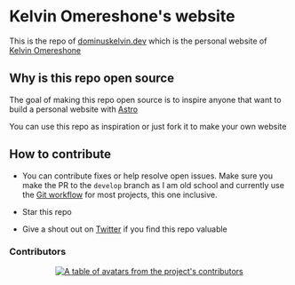 # Kelvin Omereshone's website

This is the repo of [dominuskelvin.dev](https://dominuskelvin.dev) which is the personal website of [Kelvin Omereshone](https://dominuskelvin.dev)

## Why is this repo open source

The goal of making this repo open source is to inspire anyone that want to build a personal website with [Astro](https://astro.build)

You can use this repo as inspiration or just fork it to make your own website

## How to contribute

- You can contribute fixes or help resolve open issues. Make sure you make the PR to the `develop` branch as I am old school and currently use the [Git workflow](https://www.atlassian.com/git/tutorials/comparing-workflows/gitflow-workflow) for most projects, this one inclusive.

- Star this repo

- Give a shout out on [Twitter](https://twitter.com/DominusKelvin) if you find this repo valuable

### Contributors

<a href="https://github.com/DominusKelvin/dominuskelvin.dev/graphs/contributors">
  <p align="center">
    <img  src="https://contrib.rocks/image?repo=DominusKelvin/dominuskelvin.dev" alt="A table of avatars from the project's contributors" />
  </p>
</a>

